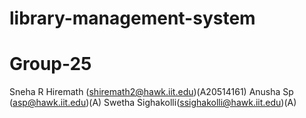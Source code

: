# library-management-system
# Group-25

Sneha R Hiremath (shiremath2@hawk.iit.edu)(A20514161)
Anusha Sp (asp@hawk.iit.edu)(A)
Swetha Sighakolli(ssighakolli@hawk.iit.edu)(A)
